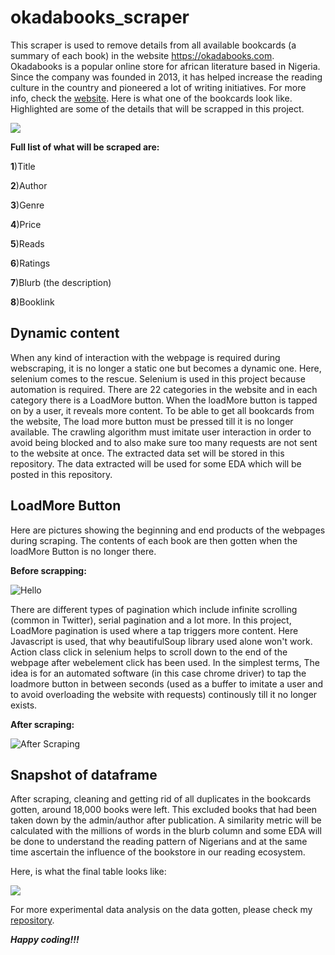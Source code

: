 # okadabooks_scraper
  This scraper is used to remove details from all available bookcards (a summary of each book) in the website https://okadabooks.com. Okadabooks is a popular online store for african literature based in Nigeria. Since the company was founded in 2013, it has helped increase the reading culture in the country and pioneered a lot of writing initiatives. For more info, check the [website](https://okadabooks.com.). 
  Here is what one of the bookcards look like. Highlighted are some of the details that will be scrapped in this project.

   ![](https://github.com/EdidiongEsu/okadabooks_scraper/blob/master/okadabooks_pictures/Capture.PNG)
            
**Full list of what will be scraped are:**

  **1**)Title
  
  **2**)Author
  
  **3**)Genre
  
  **4**)Price
  
  **5**)Reads
  
  **6**)Ratings
  
  **7**)Blurb (the description)
  
  **8**)Booklink
  
  ## Dynamic content
When any kind of interaction with the webpage is required during webscraping, it is no longer a static one but becomes a dynamic one. Here, selenium comes to the rescue. Selenium is used in this project because automation is required. There are 22 categories in the website and in each category there is a LoadMore button. When the loadMore button is tapped on by a user, it reveals more content. To be able to get all bookcards from the website, The load more button must be pressed till it is no longer available. The crawling algorithm must imitate user interaction in order to avoid being blocked and to also make sure too many requests are not sent to the website at once. The extracted data set will be stored in this repository. The data extracted will be used for some EDA which will be posted in this repository.
    
 
 ## LoadMore Button
Here are pictures showing the beginning and end products of the webpages during scraping. The contents of each book are then gotten when the loadMore Button is no longer there.

**Before scrapping:**
  
  ![Hello](https://github.com/EdidiongEsu/okadabooks_scraper/blob/master/okadabooks_pictures/okadabooks_before_scraping.PNG)
  
  There are different types of pagination which include infinite scrolling (common in Twitter), serial pagination and a lot more. In this project, LoadMore pagination is used where a tap triggers more content. Here Javascript is used, that why beautifulSoup library used alone won't work. Action class click in selenium helps to scroll down to the end of the webpage after webelement click has been used. In the simplest terms, The idea is for an automated software (in this case chrome driver) to tap the loadmore button in between seconds (used as a buffer to imitate a user and to avoid overloading the website with requests) continously till it no longer exists.
  
**After scraping:**

![After Scraping](https://github.com/EdidiongEsu/okadabooks_scraper/blob/master/okadabooks_pictures/okadabooks_after_scraping.PNG)
  
  
  ## Snapshot of dataframe
  
  After scraping, cleaning and getting rid of all duplicates in the bookcards gotten, around 18,000 books were left. This excluded books that had been taken down by the admin/author after publication. A similarity metric will be calculated with the millions of words in the blurb column and some EDA will be done to understand the reading pattern of Nigerians and at the same time ascertain the influence of the bookstore in our reading ecosystem.
  
Here, is what the final table looks like:

![](https://github.com/EdidiongEsu/okadabooks_scraper/blob/master/okadabooks_pictures/dataframe%20table.PNG)

For more experimental data analysis on the data gotten, please check my [repository](https://github.com/EdidiongEsu/analyzing_okadabooks).

 
 ***Happy coding!!!***
